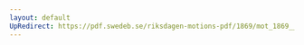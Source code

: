 ```yaml
---
layout: default
UpRedirect: https://pdf.swedeb.se/riksdagen-motions-pdf/1869/mot_1869__ak__00052/mot_1869__ak__00052_001.pdf
---
```

